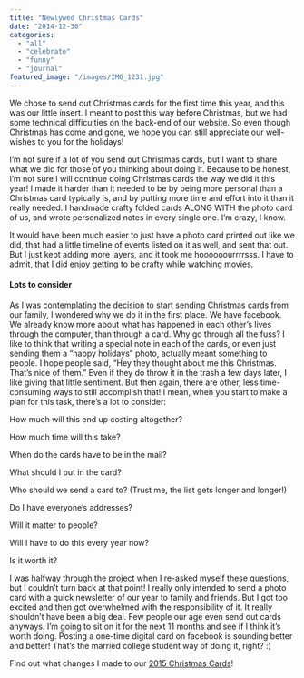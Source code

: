 ```yaml
---
title: "Newlywed Christmas Cards"
date: "2014-12-30"
categories: 
  - "all"
  - "celebrate"
  - "funny"
  - "journal"
featured_image: "/images/IMG_1231.jpg"
---
```


We chose to send out Christmas cards for the first time this year, and this was our little insert. I meant to post this way before Christmas, but we had some technical difficulties on the back-end of our website. So even though Christmas has come and gone, we hope you can still appreciate our well-wishes to you for the holidays!

I’m not sure if a lot of you send out Christmas cards, but I want to share what we did for those of you thinking about doing it. Because to be honest, I’m not sure I will continue doing Christmas cards the way we did it this year! I made it harder than it needed to be by being more personal than a Christmas card typically is, and by putting more time and effort into it than it really needed. I handmade crafty folded cards ALONG WITH the photo card of us, and wrote personalized notes in every single one. I’m crazy, I know.

It would have been much easier to just have a photo card printed out like we did, that had a little timeline of events listed on it as well, and sent that out. But I just kept adding more layers, and it took me hoooooourrrrsss. I have to admit, that I did enjoy getting to be crafty while watching movies.

#### Lots to consider

As I was contemplating the decision to start sending Christmas cards from our family, I wondered why we do it in the first place. We have facebook. We already know more about what has happened in each other’s lives through the computer, than through a card. Why go through all the fuss? I like to think that writing a special note in each of the cards, or even just sending them a “happy holidays” photo, actually meant something to people. I hope people said, “Hey they thought about me this Christmas. That’s nice of them.” Even if they do throw it in the trash a few days later, I like giving that little sentiment. But then again, there are other, less time-consuming ways to still accomplish that! I mean, when you start to make a plan for this task, there’s a lot to consider:

How much will this end up costing altogether?

How much time will this take?

When do the cards have to be in the mail?

What should I put in the card?

Who should we send a card to? (Trust me, the list gets longer and longer!)

Do I have everyone’s addresses?

Will it matter to people?

Will I have to do this every year now?

Is it worth it?

I was halfway through the project when I re-asked myself these questions, but I couldn’t turn back at that point! I really only intended to send a photo card with a quick newsletter of our year to family and friends. But I got too excited and then got overwhelmed with the responsibility of it. It really shouldn’t have been a big deal. Few people our age even send out cards anyways. I’m going to sit on it for the next 11 months and see if I think it’s worth doing. Posting a one-time digital card on facebook is sounding better and better! That’s the married college student way of doing it, right? :)

Find out what changes I made to our [2015 Christmas Cards](http://freshlymarried.com/newlywed-christmas-cards-round-two/)!
